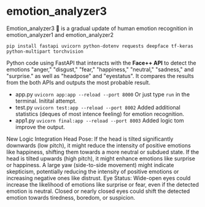 # emotion_analyzer3
Emotion_analyzer3  🤖 is a gradual update of human emotion recognition  in emotion_analyzer1 and emotion_analyzer2 

`pip install fastapi uvicorn python-dotenv requests deepface tf-keras python-multipart torchvision`

Python code using FastAPI that interacts with the **Face++ API** to detect the emotions "anger," "disgust," "fear," "happiness," "neutral," "sadness," and "surprise." as well as "headpose" and "eyestatus". It compares the results from the both APIs and outputs the most probable result. 

- app.py   `uvicorn app:app --reload --port 8000`    Or just type `run` in the terminal. Initital attempt.
- test.py  `uvicorn test:app --reload --port 8002`   Added additional statistics (deques of most intence feeling) for emotion recognition.
- app1.py  `uvicorn final:app --reload --port 8003`  Added logic tom improve the output.

New Logic Integration
Head Pose:
If the head is tilted significantly downwards (low pitch), it might reduce the intensity of positive emotions like happiness, shifting them towards a more neutral or subdued state.
If the head is tilted upwards (high pitch), it might enhance emotions like surprise or happiness.
A large yaw (side-to-side movement) might indicate skepticism, potentially reducing the intensity of positive emotions or increasing negative ones like distrust.
Eye Status:
Wide-open eyes could increase the likelihood of emotions like surprise or fear, even if the detected emotion is neutral.
Closed or nearly closed eyes could shift the detected emotion towards tiredness, boredom, or suspicion.

